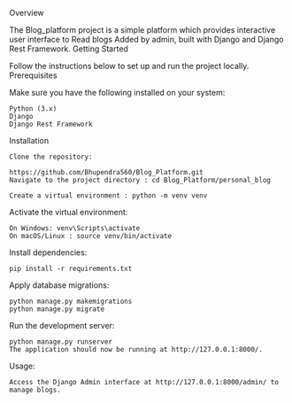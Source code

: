 Overview

The Blog_platform project is a simple platform which provides interactive user interface to Read blogs Added by admin, built with Django and Django Rest Framework.
Getting Started

Follow the instructions below to set up and run the project locally.
Prerequisites

Make sure you have the following installed on your system:

    Python (3.x)
    Django
    Django Rest Framework

Installation

    Clone the repository:

    https://github.com/Bhupendra560/Blog_Platform.git
    Navigate to the project directory : cd Blog_Platform/personal_blog
    
    Create a virtual environment : python -m venv venv

Activate the virtual environment:

    On Windows: venv\Scripts\activate
    On macOS/Linux : source venv/bin/activate

Install dependencies:

    pip install -r requirements.txt

Apply database migrations:

    python manage.py makemigrations
    python manage.py migrate

Run the development server:

    python manage.py runserver
    The application should now be running at http://127.0.0.1:8000/.

Usage:

    Access the Django Admin interface at http://127.0.0.1:8000/admin/ to manage blogs.
